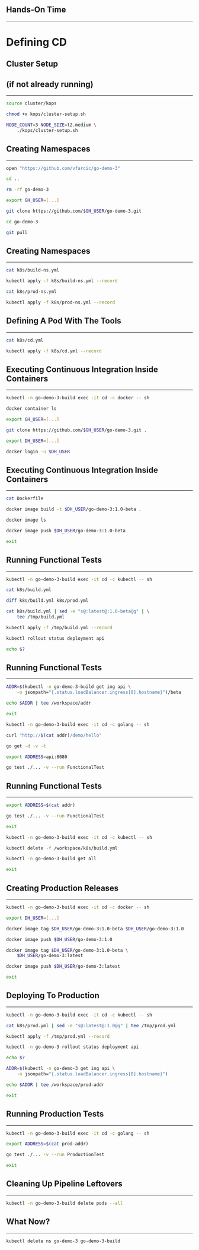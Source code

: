 ## Hands-On Time

---

# Defining CD


## Cluster Setup
## (if not already running)

---

```bash
source cluster/kops

chmod +x kops/cluster-setup.sh

NODE_COUNT=3 NODE_SIZE=t2.medium \
    ./kops/cluster-setup.sh
```


<!-- .slide: data-background="img/manual-cd-stages.png" data-background-size="contain" -->


## Creating Namespaces

---

```bash
open "https://github.com/vfarcic/go-demo-3"

cd ..

rm -rf go-demo-3

export GH_USER=[...]

git clone https://github.com/$GH_USER/go-demo-3.git

cd go-demo-3

git pull
```


## Creating Namespaces

---

```bash
cat k8s/build-ns.yml

kubectl apply -f k8s/build-ns.yml --record

cat k8s/prod-ns.yml

kubectl apply -f k8s/prod-ns.yml --record
```


## Defining A Pod With The Tools

---

```bash
cat k8s/cd.yml

kubectl apply -f k8s/cd.yml --record
```


## Executing Continuous Integration Inside Containers

---

```bash
kubectl -n go-demo-3-build exec -it cd -c docker -- sh

docker container ls

export GH_USER=[...]

git clone https://github.com/$GH_USER/go-demo-3.git .

export DH_USER=[...]

docker login -u $DH_USER
```


## Executing Continuous Integration Inside Containers

---

```bash
cat Dockerfile

docker image build -t $DH_USER/go-demo-3:1.0-beta .

docker image ls

docker image push $DH_USER/go-demo-3:1.0-beta

exit
```


<!-- .slide: data-background="img/manual-cd-steps-build.png" data-background-size="contain" -->


## Running Functional Tests

---

```bash
kubectl -n go-demo-3-build exec -it cd -c kubectl -- sh

cat k8s/build.yml

diff k8s/build.yml k8s/prod.yml

cat k8s/build.yml | sed -e "s@:latest@:1.0-beta@g" | \
    tee /tmp/build.yml

kubectl apply -f /tmp/build.yml --record

kubectl rollout status deployment api

echo $?
```


## Running Functional Tests

---

```bash
ADDR=$(kubectl -n go-demo-3-build get ing api \
    -o jsonpath="{.status.loadBalancer.ingress[0].hostname}")/beta

echo $ADDR | tee /workspace/addr

exit

kubectl -n go-demo-3-build exec -it cd -c golang -- sh

curl "http://$(cat addr)/demo/hello"

go get -d -v -t

export ADDRESS=api:8080

go test ./... -v --run FunctionalTest
```


## Running Functional Tests

---

```bash
export ADDRESS=$(cat addr)

go test ./... -v --run FunctionalTest

exit

kubectl -n go-demo-3-build exec -it cd -c kubectl -- sh

kubectl delete -f /workspace/k8s/build.yml

kubectl -n go-demo-3-build get all

exit
```


<!-- .slide: data-background="img/manual-cd-steps-func.png" data-background-size="contain" -->


## Creating Production Releases

---

```bash
kubectl -n go-demo-3-build exec -it cd -c docker -- sh

export DH_USER=[...]

docker image tag $DH_USER/go-demo-3:1.0-beta $DH_USER/go-demo-3:1.0

docker image push $DH_USER/go-demo-3:1.0

docker image tag $DH_USER/go-demo-3:1.0-beta \
    $DH_USER/go-demo-3:latest

docker image push $DH_USER/go-demo-3:latest

exit
```


<!-- .slide: data-background="img/manual-cd-steps-release.png" data-background-size="contain" -->


## Deploying To Production

---

```bash
kubectl -n go-demo-3-build exec -it cd -c kubectl -- sh

cat k8s/prod.yml | sed -e "s@:latest@:1.0@g" | tee /tmp/prod.yml

kubectl apply -f /tmp/prod.yml --record

kubectl -n go-demo-3 rollout status deployment api

echo $?

ADDR=$(kubectl -n go-demo-3 get ing api \
    -o jsonpath="{.status.loadBalancer.ingress[0].hostname}")

echo $ADDR | tee /workspace/prod-addr

exit
```


<!-- .slide: data-background="img/manual-cd-steps-deploy.png" data-background-size="contain" -->


## Running Production Tests

---

```bash
kubectl -n go-demo-3-build exec -it cd -c golang -- sh

export ADDRESS=$(cat prod-addr)

go test ./... -v --run ProductionTest

exit
```


<!-- .slide: data-background="img/manual-cd-steps-prod.png" data-background-size="contain" -->


## Cleaning Up Pipeline Leftovers

---

```bash
kubectl -n go-demo-3-build delete pods --all
```


<!-- .slide: data-background="img/manual-cd-steps-cleanup.png" data-background-size="contain" -->


## What Now?

---

```bash
kubectl delete ns go-demo-3 go-demo-3-build
```